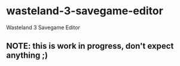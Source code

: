# wasteland-3-savegame-editor
Wasteland 3 Savegame Editor

## NOTE: this is work in progress, don't expect anything ;)
